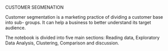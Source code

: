 CUSTOMER SEGMENATION

Customer segmentation is a 
marketing practice of dividing a customer base into sub- groups. 
It can help a business to better understand its target 
audience.

The notebook is divided into five main sections: Reading data, Exploratory Data Analysis, Clustering, Comparison and discussion.


